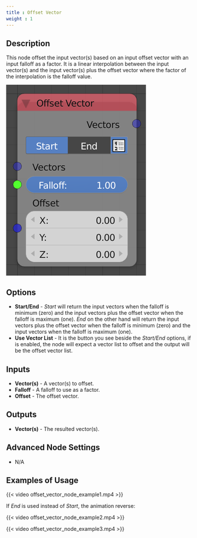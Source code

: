 ```yaml
---
title : Offset Vector
weight : 1
---
```


## Description

This node offset the input vector(s) based on an input offset vector
with an input falloff as a factor. It is a linear interpolation between
the input vector(s) and the input vector(s) plus the offset vector where
the factor of the interpolation is the falloff value.

![image](offset_vector_node.png)

## Options

- **Start/End** - *Start* will return the input vectors when the
    falloff is minimum (zero) and the input vectors plus the offset
    vector when the falloff is maximum (one). *End* on the other hand
    will return the input vectors plus the offset vector when the
    falloff is minimum (zero) and the input vectors when the falloff is
    maximum (one).
- **Use Vector List** - It is the button you see beside the
    *Start/End* options, if is enabled, the node will expect a vector
    list to offset and the output will be the offset vector list.

## Inputs

- **Vector(s)** - A vector(s) to offset.
- **Falloff** - A falloff to use as a factor.
- **Offset** - The offset vector.

## Outputs

- **Vector(s)** - The resulted vector(s).

## Advanced Node Settings

- N/A

## Examples of Usage

{{< video offset_vector_node_example1.mp4 >}}

If *End* is used instead of *Start*, the animation reverse:

{{< video offset_vector_node_example2.mp4 >}}

{{< video offset_vector_node_example3.mp4 >}}
